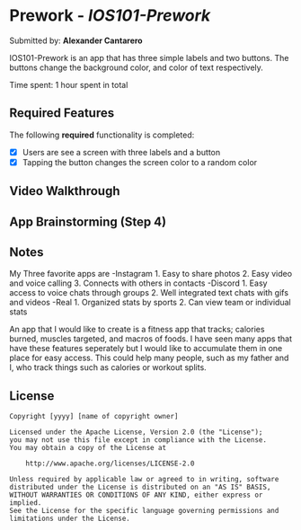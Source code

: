 # Prework - *IOS101-Prework*

Submitted by: **Alexander Cantarero**

IOS101-Prework is an app that has three simple labels and two buttons. The buttons change the background color, and color of text respectively.

Time spent: 1 hour spent in total

## Required Features

The following **required** functionality is completed:

- [X] Users are see a screen with three labels and a button
- [X] Tapping the button changes the screen color to a random color
 
## Video Walkthrough

<blockquote class="imgur-embed-pub" lang="en" data-id="a/yQ4dzN5" data-context="false" ><a href="//imgur.com/a/yQ4dzN5"></a></blockquote><script async src="//s.imgur.com/min/embed.js" charset="utf-8"></script>

## App Brainstorming (Step 4)

## Notes

My Three favorite apps are
-Instagram
    1. Easy to share photos
    2. Easy video and voice calling
    3. Connects with others in contacts
-Discord
    1. Easy access to voice chats through groups
    2. Well integrated text chats with gifs and videos
-Real
    1. Organized stats by sports
    2. Can view team or individual stats
    
An app that I would like to create is a fitness app that tracks; calories burned, muscles targeted, and macros of foods. 
I have seen many apps that have these features seperately but I would like to accumulate them in one place for easy access.
This could help many people, such as my father and I, who track things such as calories or workout splits.


## License

    Copyright [yyyy] [name of copyright owner]

    Licensed under the Apache License, Version 2.0 (the "License");
    you may not use this file except in compliance with the License.
    You may obtain a copy of the License at

        http://www.apache.org/licenses/LICENSE-2.0

    Unless required by applicable law or agreed to in writing, software
    distributed under the License is distributed on an "AS IS" BASIS,
    WITHOUT WARRANTIES OR CONDITIONS OF ANY KIND, either express or implied.
    See the License for the specific language governing permissions and
    limitations under the License.
